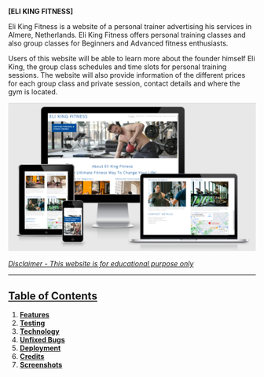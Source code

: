 **[ELI KING FITNESS]**

Eli King Fitness is a website of a personal trainer advertising his services in Almere, Netherlands. Eli King Fitness offers personal training classes and also group classes for Beginners and Advanced fitness enthusiasts.

Users of this website will be able to learn more about the founder himself Eli King, the group class schedules and time slots for personal training sessions. The website will also provide information of the different prices for each group class and private session, contact details and where the gym is located.

![Responsive Screenshot Mockup](/assets/images/cover-page-readme.png)


<u>*Disclaimer - This website is for educational purpose only*</u>
<hr>

## **[Table of Contents](#contents)**
1. **[Features](#features)**
2. **[Testing](#testing)**
3. **[Technology](#technology)**
4. **[Unfixed Bugs](#unfixed-bugs)**
5. **[Deployment](#deployment)**
6. **[Credits](#credits)**
7. **[Screenshots](#screenshots)**


